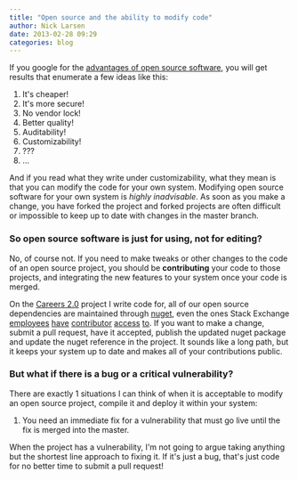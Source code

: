 ```yaml
---
title: "Open source and the ability to modify code"
author: Nick Larsen
date: 2013-02-28 09:29
categories: blog
---
```

If you google for the [advantages of open source software][1], you will get results that enumerate a few ideas like this:

1. It's cheaper!
2. It's more secure!
3. No vendor lock!
4. Better quality!
5. Auditability!
6. Customizability!
7. ???
8. ...

And if you read what they write under customizability, what they mean is that you can modify the code for your own system.   Modifying open source software for your own system is *highly inadvisable*.  As soon as you make a change, you have forked the project and forked projects are often difficult or impossible to keep up to date with changes in the master branch.  

### So open source software is just for using, not for editing?

No, of course not.  If you need to make tweaks or other changes to the code of an open source project, you should be **contributing** your code to those projects, and integrating the new features to your system once your code is merged.

On the [Careers 2.0](http://careers.stackoverflow.com/) project I write code for, all of our open source dependencies are maintained through [nuget](http://nuget.org/), even the ones Stack Exchange [employees](https://github.com/ServiceStack) [have](https://github.com/emmettnicholas/StacMan) [contributor](https://github.com/NickCraver/StackExchange.Exceptional) [access](https://github.com/ServiceStack/Bundler) [to](https://github.com/StackExchange/MiniProfiler).  If you want to make a change, submit a pull request, have it accepted, publish the updated nuget package and update the nuget reference in the project.  It sounds like a long path, but it keeps your system up to date and makes all of your contributions public.

### But what if there is a bug or a critical vulnerability?

There are exactly 1 situations I can think of when it is acceptable to modify an open source project, compile it and deploy it within your system:

1. You need an immediate fix for a vulnerability that must go live until the fix is merged into the master.

When the project has a vulnerability, I'm not going to argue taking anything but the shortest line approach to fixing it.  If it's just a bug, that's just code for no better time to submit a pull request!


[1]: https://www.google.com/webhp?sourceid=chrome-instant&ion=1&ie=UTF-8#hl=en&sclient=psy-ab&q=advantages%20of%20open%20source%20software&oq=&gs_l=&pbx=1&fp=abb3d512a9f598c1&ion=1&bav=on.2,or.r_gc.r_pw.r_cp.r_qf.&bvm=bv.43148975,d.eWU&biw=1264&bih=1487